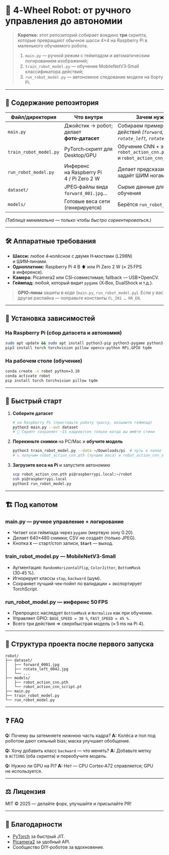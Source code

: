 # 🤖 4‑Wheel Robot: от ручного управления до автономии


> **Коротко:** этот репозиторий собирает воедино **три** скрипта, которые превращают обычное шасси 4×4 на Raspberry Pi в маленького обучаемого робота.
>
> 1. `main.py` — ручной режим с геймпадом и автоматическим логированием изображений;
> 2. `train_robot_model.py` — обучение MobileNetV3‑Small классификатора действий;
> 3. `run_robot_model.py` — автономное следование модели на борту Pi.


---

## 📂 Содержание репозитория

| Файл/директория        | Что внутри                                | Зачем нужно                                                                  |
| ---------------------- | ----------------------------------------- | ---------------------------------------------------------------------------- |
| `main.py`              | Джойстик → робот; делает **фото‑датасет** | Собираем примеры трёх действий *(`forward`, `rotate_left`, `rotate_right`)*  |
| `train_robot_model.py` | PyTorch‑скрипт для Desktop/GPU            | Обучение CNN + экспорт `robot_action_cnn.pth` и `robot_action_cnn_script.pt` |
| `run_robot_model.py`   | Инференс на Raspberry Pi 4 / Pi Zero 2 W  | Делает предсказание > задаёт ШИМ ногам                                       |
| `dataset/`             | JPEG‑файлы вида `forward_001.jpg`…        | Сырые данные для обучения                                                    |
| `models/`              | Готовые веса сети (генерируется)          | Берётся `run_robot_model.py`                                                 |

*(Таблица минимальна — только чтобы быстро сориентироваться.)*

---

## 🛠️ Аппаратные требования

* **Шасси:** любое 4‑колёсное с двумя Н‑мостами (L298N) и ШИМ‑пинами.
* **Одноплатник:** Raspberry Pi 4 B ⬆ или Pi Zero 2 W (≈ 25 FPS в инференсе).
* **Камера:** Picamera2 или CSI‑совместимая; fallback — USB+OpenCV.
* **Геймпад:** любой, который видит `pygame` (X‑Box, DualShock и т.д.).

> **GPIO‑пины** зашиты в коде (`main.py`, `run_robot_model.py`).
> Если у вас другая распайка — поправьте константы `FL_IN1 … RR_EN`.

---

## 💾 Установка зависимостей

### На Raspberry Pi (сбор датасета **и** автономия)

```bash
sudo apt update && sudo apt install python3-pip python3-pygame python3-picamera2
pip3 install torch torchvision pillow opencv-python RPi.GPIO tqdm
```

### На рабочем столе (обучение)

```bash
conda create -n robot python=3.10
conda activate robot
pip install torch torchvision pillow tqdm
```

---

## 🚀 Быстрый старт

1. **Соберите датасет**

   ```bash
   # на Raspberry Pi (приставьте роботу трассу, возьмите геймпад)
   python3 main.py --out dataset
   # 📸 Скрипт сохраняет ~15 кадров/сек только когда вы жмёте стики
   ```
2. **Перекиньте снимки** на PC/Mac и **обучите модель**

   ```bash
   python3 train_robot_model.py --data ~/Downloads/pi  # путь к папке с JPEG
   # ↳ получим robot_action_cnn.pth (лучшие веса) и robot_action_cnn_script.pt
   ```
3. **Загрузите веса на Pi** и запустите автономию

   ```bash
   scp robot_action_cnn.pth pi@raspberrypi.local:~/robot
   ssh pi@raspberrypi.local
   python3 run_robot_model.py
   ```

---

## 🏗️ Под капотом

### main.py — ручное управление + логирование

* Читает оси геймпада через `pygame` (мертвую зону 0.20).
* Делает 640×480 снимки; CSV не создаёт (только JPEG).
* Кнопка **`X`** — старт/стоп записи, **`Start`** — выход.

### train\_robot\_model.py — MobileNetV3‑Small

* Аугментация: `RandomHorizontalFlip`, `ColorJitter`, `BottomMask` (30‑45 %).
* Игнорирует классы `stop`, `backward` (шум).
* Сохраняет лучший чек‑пойнт по валидации + экспортирует TorchScript.

### run\_robot\_model.py — инференс 50 FPS

* Препроцесс наследует `BottomMask` и `Normalize` как при обучении.
* Управляет GPIO: `BASE_SPEED = 30 %`, `FAST_SPEED = 45 %`.
* Всего три действия ⇒ сверхбыстрая модель (≈ 5 ms на Pi 4).

---

## 📁 Структура проекта после первого запуска

```
robot/
├── dataset/
│   ├── forward_0001.jpg
│   ├── rotate_left_0042.jpg
│   └── ...
├── models/
│   ├── robot_action_cnn.pth
│   └── robot_action_cnn_script.pt
├── main.py
├── train_robot_model.py
└── run_robot_model.py
```

---

## ❓ FAQ

**Q:** Почему вы затемняете нижнюю часть кадра?
**A:** Колёса и пол под роботом дают сильный bias; маска улучшает обобщение.

**Q:** Хочу добавить класс `backward` — что менять?
**A:** Добавьте метку в `ACTIONS` (оба скрипта) и переобучите модель.

**Q:** Нужно ли GPU на Pi?
**A:** Нет — CPU Cortex‑A72 справляется; GPU не используется.

---

## ⚖️ Лицензия

MIT © 2025 — делайте форк, улучшайте и присылайте PR!

---

## 🙌 Благодарности

* [PyTorch](https://pytorch.org/) за быстрый JIT.
* [Picamera2](https://github.com/raspberrypi/picamera2) за удобный API.
* Сообщество DIY‑роботов за вдохновение.
